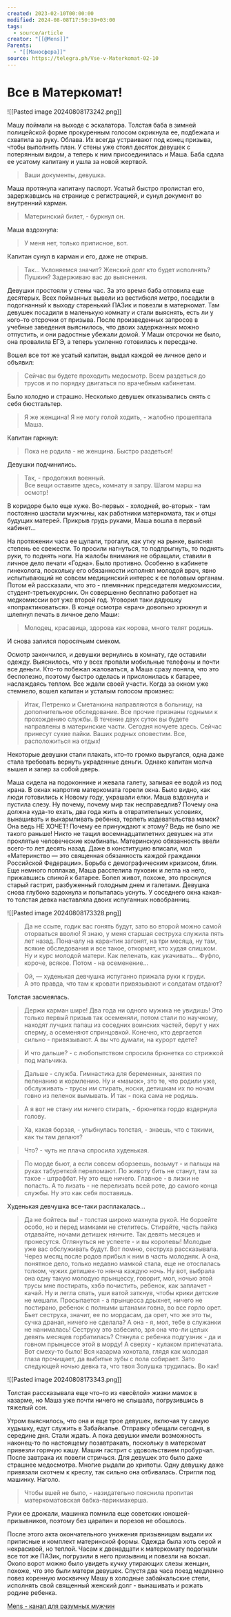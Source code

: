 ```yaml
---
created: 2023-02-10T00:00:00
modified: 2024-08-08T17:50:39+03:00
tags:
  - source/article
creator: "[[@Mens]]"
Parents:
  - "[[Маносфера]]"
source: https://telegra.ph/Vse-v-Materkomat-02-10
---
```


# Все в Матеркомат!

![[Pasted image 20240808173242.png]]

Машу поймали на выходе с эскалатора. Толстая баба в зимней полицейской форме прокуренным голосом окрикнула ее, подбежала и схватила за руку. Облава. Их всегда устраивают под конец призыва, чтобы выполнить план. У стены уже стоял десяток девушек с потерянным видом, а теперь к ним присоединилась и Маша. Баба сдала ее усатому капитану и ушла за новой жертвой.

> Ваши документы, девушка.

Маша протянула капитану паспорт. Усатый быстро пролистал его, задержавшись на странице с регистрацией, и сунул документ во внутренний карман.

> Материнский билет, - буркнул он.

Маша вздохнула:

> У меня нет, только приписное, вот.

Капитан сунул в карман и его, даже не открыв.

> Так… Уклоняемся значит? Женский долг кто будет исполнять? Пушкин? Задерживаю вас до выяснения.

Девушки простояли у стены час. За это время баба отловила еще десятерых. Всех пойманных вывели из вестибюля метро, посадили в подогнанный к выходу старенький ПАЗик и повезли в матеркомат. Там девушек посадили в маленькую комнату и стали выяснять, есть ли у кого–то отсрочки от призыва. После произведенных запросов в учебные заведения выяснилось, что двоих задержанных можно отпустить, и они радостные убежали домой. У Маши отсрочки не было, она провалила ЕГЭ, а теперь усиленно готовилась к пересдаче.

Вошел все тот же усатый капитан, выдал каждой ее личное дело и объявил:

> Сейчас вы будете проходить медосмотр. Всем раздеться до трусов и по порядку двигаться по врачебным кабинетам.

Было холодно и страшно. Несколько девушек отказывались снять с себя бюстгальтер.

> Я же женщина! Я не могу голой ходить, - жалобно прошептала Маша.

Капитан гаркнул: 

> Пока не родила - не женщина. Быстро раздеться!

Девушки подчинились.

> Так, - продолжил военный.  
> Все вещи оставите здесь, комнату я запру. Шагом марш на осмотр!

В коридоре было еще хуже. Во-первых - холодней, во-вторых - там постоянно шастали мужчины, как работники матеркомата, так и отцы будущих матерей. Прикрыв грудь руками, Маша вошла в первый кабинет…

На протяжении часа ее щупали, трогали, как утку на рынке, выясняя степень ее свежести. То просили нагнуться, то подпрыгнуть, то поднять руки, то поднять ноги. На жалобы внимания не обращали, ставили в личное дело печати «Годна». Было противно. Особенно в кабинете гинеколога, поскольку его обязанности исполнял молодой врач, явно испытывающий не совсем медицинский интерес к ее половым органам. Потом ей рассказали, что это - племянник председателя медкомиссии, студент-третьекурсник. Он совершенно бесплатно работает на медкомиссии вот уже второй год. Уговорил таки дядюшку «попрактиковаться». В конце осмотра «врач» довольно хрюкнул и шлепнул печать в личное дело Маши:

> Молодец, красавица, здорова как корова, много телят родишь.

И снова залился поросячьим смехом.

Осмотр закончился, и девушки вернулись в комнату, где оставили одежду. Выяснилось, что у всех пропали мобильные телефоны и почти все деньги. Кто-то побежал жаловаться, а Маша сразу поняла, что это бесполезно, поэтому быстро оделась и прислонилась к батарее, наслаждаясь теплом. Все ждали своей участи. Когда за окном уже стемнело, вошел капитан и усталым голосом произнес:

> Итак, Петренко и Сметанкина направляются в больницу, на дополнительное обследование. Все прочие признаны годными к прохождению службы. В течение двух суток вы будете направлены в материнские части. Сегодня ночуете здесь. Сейчас принесут сухие пайки. Ваших родных оповестим. Все, расположиться на отдых!

Некоторые девушки стали плакать, кто–то громко выругался, одна даже стала требовать вернуть украденные деньги. Однако капитан молча вышел и запер за собой дверь.

Маша сидела на подоконнике и жевала галету, запивая ее водой из под крана. В окнах напротив матеркомата горели окна. Было видно, как люди готовились к Новому году, украшали елки. Маша вздохнула и пустила слезу. Ну почему, почему мир так несправедлив? Почему она должна куда-то ехать, два года жить в отвратительных условиях, вынашивать и выкармливать ребенка, терпеть издевательства мамок? Она ведь НЕ ХОЧЕТ! Почему ее принуждают к этому? Ведь не было же такого раньше! Никто не тащил восемнадцатилетних девушек на эти проклятые человеческие комбинаты. Материнскую обязанность ввели всего-то лет десять назад. Даже в конституцию вписали, мол «Материнство — это священная обязанность каждой гражданки Российской Федерации». Борьба с демографическим кризисом, блин. Еще немного поплакав, Маша расстелила пуховик и легла на него, прижавшись спиной к батарее. Болел живот, похоже, это проснулся старый гастрит, разбуженный голодным днем и галетами. Девушка снова глубоко вздохнула и попыталась уснуть. У соседнего окна какая-то толстая девка наставляла двоих испуганных новобранниц.

![[Pasted image 20240808173328.png]]

> Да не ссыте, годик вас гонять будут, зато во второй можно самой оторваться вволю! Я знаю, у меня старшая сеструха служила пять лет назад. Поначалу на карантин загонят, на три месяца, ну там, всякие обследования и все такое, откормят, кто худая слишком. Ну и курс молодой матери. Как пеленать, как укачивать… Фуфло, короче, всякое. Потом - на осеменение…

> Ой, — худенькая девчушка испуганно прижала руки к груди.  
> А это правда, что там к кровати привязывают и солдатам отдают?

Толстая засмеялась.

> Держи карман шире! Два года ни одного мужика не увидишь! Это только первый призыв так осеменяли, потом стали по научному, находят лучших папаш из соседних воинских частей, берут у них сперму, а осеменяют спринцовкой. Конечно, кто дергается сильно - привязывают. А вы что думали, на курорт едете?

> И что дальше? - с любопытством спросила брюнетка со стрижкой под мальчика.

> Дальше - служба. Гимнастика для беременных, занятия по пеленанию и кормлению. Ну и «мамок», это те, что родили уже, обслуживать - трусы им стирать, носки, детишкам их по ночам говно из пеленок вымывать. И так - пока сама не родишь.

> А я вот не стану им ничего стирать, - брюнетка гордо вздернула голову.

> Ха, какая борзая, - улыбнулась толстая, - знаешь, что с такими, как ты там делают?

> Что? - чуть не плача спросила худенькая.

> По морде бьют, а если совсем оборзеешь, возьмут - и пальцы на руках табуреткой переломают. По животу бить не станут, там за такое - штрафбат. Ну это еще ничего. Главное - в лизки не попасть. А то лизать - не перелизать всей роте, до самого конца службы. Ну это как себя поставишь.

Худенькая девчушка все-таки расплакалась…

> Да не бойтесь вы! - толстая широко махнула рукой. Не борзейте особо, но и перед мамками не стелитесь. Стирайте, часть пайка отдавайте, ночами детишек нянчите. Так девять месяцев и пронесутся. Оглянуться не успеете - и вы королевы! Молодые уже вас обслуживать будут. Вот помню, сеструха рассказывала. Через месяц после родов прибыл к ним в часть молодняк. А она, понятное дело, только недавно мамкой стала, еще не отоспалась толком, чужих детишек-то нянча каждую ночь. Ну вот, выбрала она одну такую молодую прынцессу, говорит, мол, ночью этой трусы мне постирать, хэбэ почистить, ребенок, как заплачет - качай. Ну и легла спать, уши ватой заткнув, чтобы крики детские не мешали. Просыпается - а прынцесса дрыхнет, ничего не постирано, ребенок с полными штанами говна, во все горло орет. Бьет сеструха, значит, ее по мордасам, да орет, что же это ты, сучка драная, ничего не сделала? А она - я, мол, тебе в служанки не нанималась! Сеструху это взбесило, зря она что-ли целых девять месяцев горбатилась? Стянула с ребенка подгузник - да и говном прынцессе этой в морду! А сверху - кулаком припечатала. Вот смеху-то было! Вся казарма хохотала, глядя как молодая глаза прочищает, да выбитые зубы с пола собирает. Зато следующей ночью девка та, что твоя Золушка трудилась. Во как!

![[Pasted image 20240808173343.png]]

Толстая рассказывала еще что–то из «весёлой» жизни мамок в казарме, но Маша уже почти ничего не слышала, погрузившись в тяжелый сон.

Утром выяснилось, что она и еще трое девушек, включая ту самую худышку, едут служить в Забайкалье. Отправку обещали сегодня, в середине дня. Стали ждать. А пока девушки имели возможность наконец-то по настоящему позавтракать, поскольку в матеркомат привезли горячую кашу. Машин гастрит с удовольствием пробурчал. После завтрака их повели стричься. Для девушек это было даже страшнее медосмотра. Многие рыдали до хрипоты. Одну девушку даже привязали скотчем к креслу, так сильно она отбивалась. Стригли под машинку. Наголо.

> Чтобы вшей не было, - назидательно пояснила пропитая матеркоматовская бабка-парикмахерша.

Руки ее дрожали, машинка помнила еще советских юношей-призывников, поэтому без царапин и порезов не обошлось.

После этого акта окончательного унижения призывницам выдали их приписные и комплект материнской формы. Одежда была хоть серой и некрасивой, но теплой. Часам к двенадцати к матеркомату подогнали все тот же ПАЗик, погрузили в него призывниц и повезли на вокзал. Около ворот можно было увидеть кучку утирающих слезы женщин, похоже, что это были матери девушек. Спустя два часа поезд медленно повез коренную москвичку Машу в холодные забайкальские степи, исполнять свой священный женский долг - вынашивать и рожать родине ребенка.

[Mens - канал для разумных мужчин](http://t.me/mensfirst)
